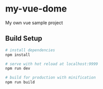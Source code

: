 # my-vue-dome
My own vue sample project

## Build Setup

``` bash
# install dependencies
npm install

# serve with hot reload at localhost:9999
npm run dev

# build for production with minification
npm run build
```
